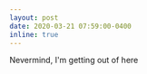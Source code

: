 ```yaml
---
layout: post
date: 2020-03-21 07:59:00-0400
inline: true
---
```


Nevermind, I'm getting out of here
